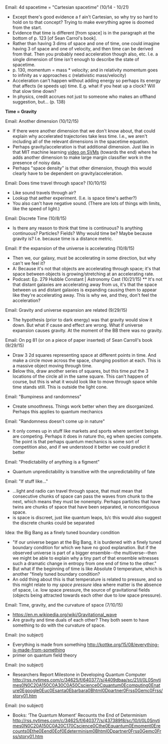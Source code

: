 Email: 4d spacetime = "Cartesian spacetime" (10/14 - 10/21)
* Except there's good evidence a f ain't Cartesian, so why try so hard to hold on to that concept? Trying to make everything agree is doomed from the start.
* Evidence that time is different [from space] is in the paragraph at the bottom of p. 123 [of Sean Carrol's book].
* Rather than having 3 dims of space and one of time, one could imagine having 3 of space and one of velocity, and then time can be derived from that. Then you probably need acceleration though also, etc. I.e. a single dimension of time isn't enough to describe the state of spacetime.
* p. 130, momentum = mass * velocity; and in relativity momentum goes to infinity as v approaches c (relativistic mass/velocity)
* Acceleration can't happen without adding energy so perhaps its energy that affects (ie speeds up) time.  E.g. what if you heat up a clock? Will that slow time down?
* In physics, credit accrues not just to someone who makes an offhand suggestion, but... (p. 138)

**Time = Gravity**

Email: Another dimension (10/12/15)
* If there were another dimension that we don't know about, that could explain why accelerated trajectories take less time. I.e., we aren't including all of the relevant dimensions in the spacetime equation.
* Perhaps gravity/acceleration is that additional dimension. Just like in that MIT machine learning [video on SVMs](https://www.youtube.com/watch?v=_PwhiWxHK8o) (towards the end) where he adds another dimension to make large margin classifier work in the presence of noisy data.
* Perhaps "space density" is that other dimension, though this would clearly have to be dependent on gravity/acceleration.

Email: Does time travel through space? (10/10/15)
* Like sound travels through air?
* Lookup that aether experiment.  (I.e. is space time's aether?)
* You also can't have negative sound.  (There are lots of things with limits, like the speed of light.)

Email: Discrete Time (10/8/15)
* Is there any reason to think that time is continuous? Is anything continuous? Particles? Fields? Why would time be? Maybe because gravity is? I.e. because time is a distance metric.

Email: If the expansion of the universe is accelerating (10/8/15)
* Then we, our galaxy, must be accelerating in some direction, but why can't we feel it?
* A: Because it's not that objects are accelerating through space; it's that space between objects is growing/stretching at an accelerating rate.
* Podcast: Ep. 279 Hubble Constant | Astronomy Cast (10/21/15)
** It's not that distant galaxies are accelerating away from us, it's that the space between us and distant galaxies is expanding causing them to appear like they're accelerating away.  This is why we, and they, don't feel the acceleration?

Email: Gravity and universe expansion are related (9/29/15)
* The hypothesis (prior to dark energy) was that gravity would slow it down. But what if cause and effect are wrong. What if universe expansion causes gravity. At the moment of the BB there was no gravity.

Email: On pg 81 (or on a piece of paper inserted) of Sean Carroll's book (9/29/15)
* Draw 3 2d squares representing space at different points in time. And make a circle move across the space, changing position at each. This is a massive object moving through time.
* Below this, draw another series of squares, but this time put the 3 locations of the circle all in the same square. This can't happen of course, but this is what it would look like to move through space while time stands still. This is outside the light cone.

Email: "Bumpiness and randomness"
* Create smoothness. Things work better when they are disorganized. Perhaps this applies to quantum mechanics

Email: "Randomness doesn't come up in nature"
* It only comes up in stuff like markets and sports where sentient beings are competing. Perhaps it does in nature tho, eg when species compete. The point is that perhaps quantum mechanics is some sort of competition also, and if we understood it better we could predict it better

Email: "Predictability of anything is a figment"
* Quantum unpredictability is transitive with the unpredictability of fate

Email: "If stuff like..."
* ...light and radio can travel through space, that must mean that consecutive chunks of space can pass the waves from chunk to the next, which means they must be nonempty. Perhaps particles that have twins are chunks of space that have been separated, ie noncontiguous space.
* is space is discreet, just like quantum leaps, b/c this would also suggest the discrete chunks could be separated

Idea: the Big Bang as a finely tuned boundary condition
* "If our universe began at the Big Bang, it is burdened with a finely tuned boundary condition for which we have no good explanation.  But if the observed universe is part of a bigger ensemble--the multiverse--then we might be able to explain why a tiny part of that ensemble witnesses such a dramatic change in entropy from one end of time to the other."
* But what if the beginning of time is like Absolute 0 temperature, which is another "finely tuned boundary condition?
* An odd thing about this is that temperature is related to pressure, and so this might relate to my _space pressure_ idea where matter is the absence of space, i.e. low space pressure, the source of gravitational fields (objects being attracted towards each other due to low space pressure).

Email: Time, gravity, and the curvature of space (7/10/15)
* https://en.m.wikipedia.org/wiki/Gravitational_wave
* Are gravity and time duals of each other? They both seem to have something to do with the curvature of space.

Email: (no subject)
* Everything is made from something http://kottke.org/15/08/everything-is-made-from-something
* primer on quantum field theory

Email: (no subject)
* Researchers Report Milestone in Developing Quantum Computer http://rss.nytimes.com/c/34625/f/640377/s/4409dbaa/sc/21/l/0L0Snytimes0N0C20A150C0A30C0A50Cscience0Cquantum0Ecomputing0Enature0Egoogle0Euc0Esanta0Ebarbara0Bhtml0Dpartner0Frss0Gemc0Frss/story01.htm

Email: (no subject)
* Books: ‘The Quantum Moment’ Recounts the End of Determinism http://rss.nytimes.com/c/34625/f/640377/s/437389f8/sc/10/l/0L0Snytimes0N0C20A150C0A20C170Cscience0Cthe0Equantum0Emoment0Erecounts0Ethe0Eend0Eof0Edeterminism0Bhtml0Dpartner0Frss0Gemc0Frss/story01.htm
